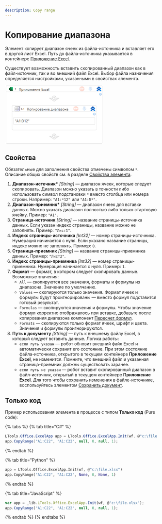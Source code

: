 ```yaml
---
description: Copy range
---
```


# Копирование диапазона

Элемент копирует диапазон ячеек из файла-источника и вставляет его в другой лист Excel. Путь до файла-источника указывается в контейнере [Приложение Excel](https://docs.primo-rpa.ru/primo-rpa/g_elements/el_basic/els_excel/el_excel_app). 

Существует возможность вставить скопированный диапазон как в файл-источник, так и во внешний файл Excel. Выбор файла назначения определяется настройками, указанными в свойствах элемента.

![Элемент «Копирование диапазона»](<../../../.gitbook/assets1/windows_items/WFCopyRange1.png>)


## Свойства
Обязательные для заполнения свойства отмечены символом `*`. Описание общих свойств см. в разделе [Свойства элемента](https://docs.primo-rpa.ru/primo-rpa/primo-studio/process/elements#svoistva-elementa).

1. **Диапазон-источник\*** *[String]* — диапазон ячеек, которые следует скопировать. Диапазон можно указать в точности либо использовать символ подстановки `*` вместо столбца или номера строки. Например: `"A1:*12"` или `"A1:D*"`.
1. **Диапазон-приемник\*** *[String]* — диапазон ячеек для вставки данных. Можно указать диапазон полностью либо только стартовую ячейку. Пример: `"A1"`.
1. **Страница-источник** *[String]* — название страницы-источника данных. Если указан индекс страницы, название можно не заполнять. Пример: `"Лист1"`.
1. **Индекс страницы-источника** *[Int32]* — номер страницы-источника. Нумерация начинается с нуля. Если указано название страницы, индекс можно не заполнять. Пример: `0`.
1. **Страница-приемник** *[String]* — название страницы-приемника данных. Пример: `"Лист2"`.
1. **Индекс страницы-приемника** *[Int32]* — номер страницы-приемника. Нумерация начинается с нуля. Пример: `1`.
1. **Формат** — формат, в котором следует скопировать данные. Возможные значения:
   * `All` — скопируются все значения, форматы и формулы из диапазона. Значение по умолчанию.
   * `Values` — скопируются только значения. Формат ячеек и формулы будут проигнорированы — вместо формул подставится готовый результат.
   * `Formulas` — скопируются значения и формулы. Чтобы значение формул корректно отображалось при вставке, добавьте после копирования диапазона компонент [Пересчет формул](https://docs.primo-rpa.ru/primo-rpa/g\_elements/osnovnye-elementy/prilozhenie-excel/el\_excel\_calc).
   * `Formats` — скопируются только формат ячеек, шрифт и цвета. Значения и формулы проигнорируются.
1. **Путь к документу** *[String]* — путь к внешнему файлу Excel, в который следует вставить данные. Логика работы:
   * `если путь указан` — робот обновит внешний файл Excel и автоматически сохранит его состояние. При этом состояние файла-источника, открытого в текущем контейнере **Приложение Excel**, не изменится. Помните, что внешний файл и указанная страница-приемник должны существовать заранее. 
   * `если путь не указан` — робот вставит скопированный диапазон в файл-источник, открытый в текущем контейнере **Приложение Excel**. Для того чтобы сохранить изменения в файле-источнике, воспользуйтесь элементом [Сохранить документ](https://docs.primo-rpa.ru/primo-rpa/g_elements/el_basic/els_excel/el_excel_save).



## Только код

Пример использования элемента в процессе с типом **Только код** (Pure code):

{% tabs %}
{% tab title="C#" %}
```csharp
LTools.Office.ExcelApp app = LTools.Office.ExcelApp.Init(wf, @"c:\file.xlsx");
app.CopyRange("A1:C22", "A1:C22", null, 0, null, 1);
```
{% endtab %}

{% tab title="Python" %}
```python
app = LTools.Office.ExcelApp.Init(wf, @"c:\file.xlsx")
app.CopyRange("A1:C22", "A1:C22", None, 0, None, 1)
```
{% endtab %}

{% tab title="JavaScript" %}
```javascript
var app = _lib.LTools.Office.ExcelApp.Init(wf, @"c:\file.xlsx");
app.CopyRange("A1:C22", "A1:C22", null, 0, null, 1);
```
{% endtab %}
{% endtabs %}
